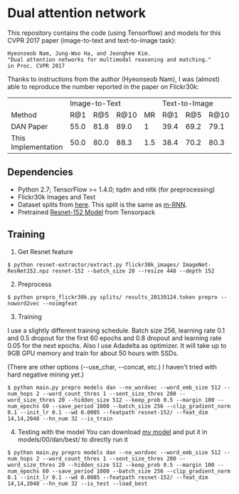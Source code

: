 # Dual attention network

This repository contains the code (using Tensorflow) and models for this CVPR 2017 paper (image-to-text and text-to-image task):

	Hyeonseob Nam, Jung-Woo Ha, and Jeonghee Kim. 
	"Dual attention networks for multimodal reasoning and matching." 
	in Proc. CVPR 2017

Thanks to instructions from the author (Hyeonseob Nam), I was (almost) able to reproduce the number reported in the paper on Flickr30k:

<table>
  <tr>
    <td></td>
    <td colspan="4">Image-to-Text</td>
    <td colspan="4">Text-to-Image</td>
  </tr>
  <tr>
    <td>Method</td>
    <td>R@1</td>
    <td>R@5</td>
    <td>R@10</td>
    <td>MR</td>
    <td>R@1</td>
    <td>R@5</td>
    <td>R@10</td>
    <td>MR</td>
  </tr>
  <tr>
    <td>DAN Paper</td>
    <td>55.0</td>
    <td>81.8</td>
    <td>89.0</td>
    <td>1</td>
    <td>39.4</td>
    <td>69.2</td>
    <td>79.1</td>
    <td>2</td>
  </tr>
  <tr>
    <td>This Implementation</td>
    <td>50.0</td>
    <td>80.0</td>
    <td>88.3</td>
    <td>1.5</td>
    <td>38.4</td>
    <td>70.2</td>
    <td>80.3</td>
    <td>2</td>
  </tr>
</table>


## Dependencies
+ Python 2.7; TensorFlow >= 1.4.0; tqdm and nltk (for preprocessing)
+ Flickr30k Images and Text
+ Dataset splits from [here](https://aladdin1.inf.cs.cmu.edu/shares/splits.tgz). This split is the same as [m-RNN](http://www.stat.ucla.edu/~junhua.mao/m-RNN.html).
+ Pretrained [Resnet-152 Model](http://models.tensorpack.com/ResNet/ImageNet-ResNet152.npz) from Tensorpack

## Training

1. Get Resnet feature
```
$ python resnet-extractor/extract.py flickr30k_images/ ImageNet-ResNet152.npz resnet-152 --batch_size 20 --resize 448 --depth 152
```

2. Preprocess
```
$ python prepro_flickr30k.py splits/ results_20130124.token prepro --noword2vec --noimgfeat
```

3. Training

I use a slightly different training schedule. Batch size 256, learning rate 0.1 and 0.5 dropout for the first 60 epochs and 0.8 dropout and learning rate 0.05 for the next epochs. Also I use Adadelta as optimizer. It will take up to 9GB GPU memory and train for about 50 hours with SSDs.

(There are other options (--use_char, --concat, etc.) I haven't tried with hard negative mining yet.)

```
$ python main.py prepro models dan --no_wordvec --word_emb_size 512 --num_hops 2 --word_count_thres 1 --sent_size_thres 200 --word_size_thres 20 --hidden_size 512 --keep_prob 0.5 --margin 100 --num_epochs 60 --save_period 1000 --batch_size 256 --clip_gradient_norm 0.1 --init_lr 0.1 --wd 0.0005 --featpath resnet-152/ --feat_dim 14,14,2048 --hn_num 32 --is_train
```

4. Testing with the model
You can download [my model](https://aladdin1.inf.cs.cmu.edu/shares/dan_model_04042018.tgz) and put it in models/00/dan/best/ to directly run it
```
$ python main.py prepro models dan --no_wordvec --word_emb_size 512 --num_hops 2 --word_count_thres 1 --sent_size_thres 200 --word_size_thres 20 --hidden_size 512 --keep_prob 0.5 --margin 100 --num_epochs 60 --save_period 1000 --batch_size 256 --clip_gradient_norm 0.1 --init_lr 0.1 --wd 0.0005 --featpath resnet-152/ --feat_dim 14,14,2048 --hn_num 32 --is_test --load_best
```